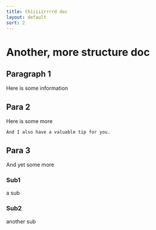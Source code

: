 ```yaml
---
title: thiiiiirrrrd doc
layout: default
sort: 2
---
```

# Another, more structure doc
## Paragraph 1
Here is some information
## Para 2
Here is some more
```tip
And I also have a valuable tip for you.
```
## Para 3
And yet some more
### Sub1
a sub
### Sub2
another sub

